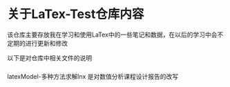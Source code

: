 关于LaTex-Test仓库内容
====
  该仓库主要存放我在学习和使用LaTex中的一些笔记和数据，在以后的学习中会不定期的进行更新和修改

以下是对仓库中相关文件的说明  
###     
latexModel-多种方法求解lnx 是对数值分析课程设计报告的改写



